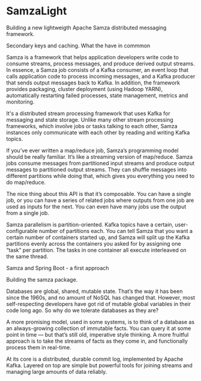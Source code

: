 # SamzaLight
Building a new lightweigth Apache Samza distributed messaging framework.

Secondary keys and caching. What the have in commmon

Samza is a framework that helps application developers write code to consume streams, process messages,
and produce derived output streams. In essence, a Samza job consists of a Kafka consumer, an event loop
that calls application code to process incoming messages, and a Kafka producer that sends output messages
back to Kafka. In addition, the framework provides packaging, cluster deployment (using Hadoop YARN),
automatically restarting failed processes, state management, metrics and monitoring.

It's a distributed stream processing framework that uses Kafka for messaging and state storage. Unlike many other stream processing frameworks, which involve jobs or tasks talking to each other, Samza instances only communicate with each other by reading and writing Kafka topics.

If you’ve ever written a map/reduce job, Samza’s programming model should be really familiar. It’s like a streaming version of map/reduce. Samza jobs consume messages from partitioned input streams and produce output messages to partitioned output streams. They can shuffle messages into different partitions while doing that, which gives you everything you need to do map/reduce.

The nice thing about this API is that it’s composable. You can have a single job, or you can have a series of related jobs where outputs from one job are used as inputs for the next. You can even have many jobs use the output from a single job.

Samza parallelism is partition-oriented. Kafka topics have a certain, user-configurable number of partitions each. You can tell Samza that you want a certain number of containers started up, and Samza will split up the Kafka partitions evenly across the containers you asked for by assigning one “task” per partition. The tasks in one container all execute interleaved on the same thread.

Samza and Spring Boot - a first approach

Building the samza package.

Databases are global, shared, mutable state. That’s the way it has been since the 1960s, and no amount of NoSQL has changed that. However, most self-respecting developers have got rid of mutable global variables in their code long ago. So why do we tolerate databases as they are?

A more promising model, used in some systems, is to think of a database as an always-growing collection of immutable facts. You can query it at some point in time — but that’s still old, imperative style thinking. A more fruitful approach is to take the streams of facts as they come in, and functionally process them in real-time.

At its core is a distributed, durable commit log, implemented by Apache Kafka. Layered on top are simple but powerful tools for joining streams and managing large amounts of data reliably.




